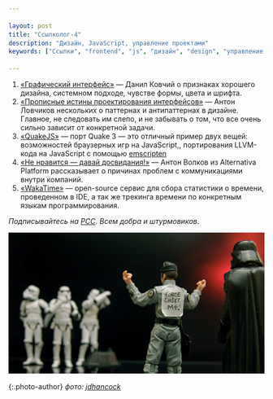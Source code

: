 ```yaml
---

layout: post
title: "Ссылколог-4"
description: "Дизайн, JavaScript, управление проектами"
keywords: ["Ссылки", "frontend", "js", "дизайн", "design", "управление проектами"]

---
```


1.  [«Графический интерфейс»][1] — Данил Ковчий о признаках хорошего дизайна,
    системном подходе, чувстве формы, цвета и шрифта.
2.  [«Прописные истины проектирования интерфейсов»][2] — Антон Ловчиков
    нескольких о паттернах и антипаттернах в дизайне. Главное, не следовать им
    слепо, и не забывать о том, что все очень сильно зависит от конкретной
    задачи.
3.  [«QuakeJS»][3] — порт Quake 3 — это отличный пример двух вещей: возможностей
    браузерных игр на JavaScript,, портирования LLVM-кода на JavaScript
    с помощью [emscripten][4]
4.  [«Не нравится — давай досвидания!»][5] — Антон Волков из Alternativa
    Platform рассказывает о причинах проблем с коммуникациями внутри компаний.
5.  [«WakaTime»][6] — open-source сервис для сбора статистики о времени, проведенном
    в IDE, а так же трекинга времени по конкретным языкам программирования.


_Подписывайтесь на [РСС](http://feeds.feedburner.com/anton-shuvalov/FJHar).
Всем добра и штурмовиков_.

![](/assets/articles-assets/footer/sw-1.jpg)

{:.photo-author}
_фото: [jdhancock](https://www.flickr.com/photos/jdhancock/)_


[1]: https://medium.com/p/70bb2d0d58be
[2]: http://blog.antiflash.ru/?go=all/propisnye-istiny-proektirovaniya-interfeysov/
[3]: http://www.quakejs.com/
[4]: https://github.com/kripken/emscripten
[5]: https://www.youtube.com/watch?v=iQaO-DJop7g
[6]: https://wakatime.com
